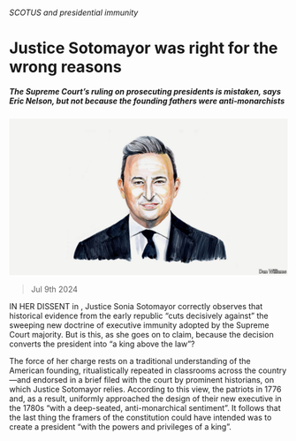 ###### SCOTUS and presidential immunity

# Justice Sotomayor was right for the wrong reasons 

##### The Supreme Court’s ruling on prosecuting presidents is mistaken, says Eric Nelson, but not because the founding fathers were anti-monarchists 

![image](images/20240703_BID001.jpg) 

> Jul 9th 2024 

IN HER DISSENT in , Justice Sonia Sotomayor correctly observes that historical evidence from the early republic “cuts decisively against” the sweeping new doctrine of executive immunity adopted by the Supreme Court majority. But is this, as she goes on to claim, because the decision converts the president into “a king above the law”?

The force of her charge rests on a traditional understanding of the American founding, ritualistically repeated in classrooms across the country—and endorsed in a brief filed with the court by prominent historians, on which Justice Sotomayor relies. According to this view, the patriots in 1776  and, as a result, uniformly approached the design of their new executive in the 1780s “with a deep-seated, anti-monarchical sentiment”. It follows that the last thing the framers of the constitution could have intended was to create a president “with the powers and privileges of a king”.

